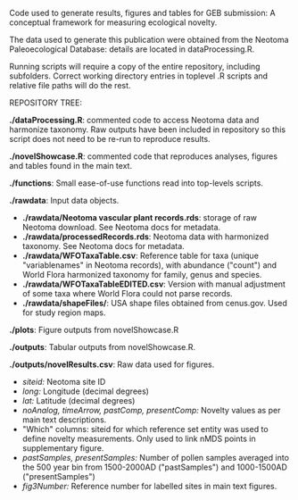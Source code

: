 Code used to generate results, figures and tables for GEB submission: A conceptual framework for measuring ecological novelty.

The data used to generate this publication were obtained from the Neotoma Paleoecological Database: details are located in dataProcessing.R.

Running scripts will require a copy of the entire repository, including subfolders. Correct working directory entries in toplevel .R scripts and relative file paths will do the rest.

REPOSITORY TREE:

**./dataProcessing.R**: commented code to access Neotoma data and harmonize taxonomy. Raw outputs have been included in repository so this script does not need to be re-run to reproduce results.

**./novelShowcase.R**: commented code that reproduces analyses, figures and tables found in the main text.

**./functions**: Small ease-of-use functions read into top-levels scripts.

**./rawdata**: Input data objects.
* 	**./rawdata/Neotoma vascular plant records.rds**: storage of raw Neotoma download. See Neotoma docs for metadata.
* 	**./rawdata/processedRecords.rds**: Neotoma data with harmonized taxonomy. See Neotoma docs for metadata.
* 	**./rawdata/WFOTaxaTable.csv**: Reference table for taxa (unique "variablenames" in Neotoma records), with abundance ("count") and World Flora harmonized taxonomy for family, genus and species.
* 	**./rawdata/WFOTaxaTableEDITED.csv**: Version with manual adjustment of some taxa where World Flora could not parse records.
* 	**./rawdata/shapeFiles/**: USA shape files obtained from cenus.gov. Used for study region maps.
	
**./plots**: Figure outputs from novelShowcase.R

**./outputs**: Tabular outputs from novelShowcase.R. 

**./outputs/novelResults.csv**: Raw data used for figures.
* 	*siteid:* Neotoma site ID
* 	*long:* Longitude (decimal degrees)
* 	*lat:* Latitude (decimal degrees)
* 	*noAnalog, timeArrow, pastComp, presentComp:* Novelty values as per main text descriptions.
* 	"Which" columns: siteid for which reference set entity was used to define novelty measurements. Only used to link 	nMDS points in supplementary figure.
* 	*pastSamples, presentSamples:* Number of pollen samples averaged into the 500 year bin from 1500-2000AD 	("pastSamples") and 1000-1500AD ("presentSamples")
* 	*fig3Number:* Reference number for labelled sites in main text figures.